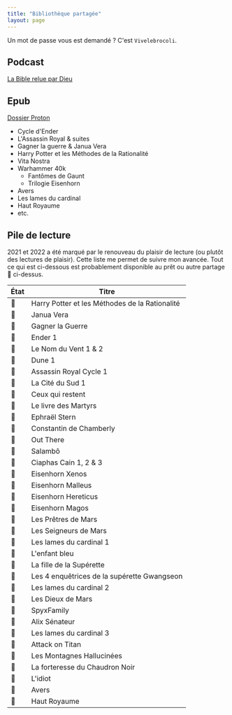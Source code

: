 ```yaml
---
title: "Bibliothèque partagée"
layout: page
---
```


Un mot de passe vous est demandé ? C'est `Vivelebrocoli`.

## Podcast

[La Bible relue par Dieu](https://drive.proton.me/urls/KPQH3SF69W#t6MjcUxgsenh)

## Epub

[Dossier Proton](https://drive.proton.me/urls/HVD02GVTVR#RN1gy6yDMbaQ)

- Cycle d'Ender
- L'Assassin Royal & suites
- Gagner la guerre & Janua Vera
- Harry Potter et les Méthodes de la Rationalité
- Vita Nostra
- Warhammer 40k
  - Fantômes de Gaunt
  - Trilogie Eisenhorn
- Avers
- Les lames du cardinal
- Haut Royaume
- etc.

## Pile de lecture
2021 et 2022 a été marqué par le renouveau du plaisir de lecture (ou plutôt des lectures de plaisir). Cette liste me permet de suivre mon avancée. Tout ce qui est ci-dessous est probablement disponible au prêt ou autre partage 🏴 ci-dessus.

État | Titre
---|---
📗 | Harry Potter et les Méthodes de la Rationalité
📗 | Janua Vera
📗 | Gagner la Guerre
📗 | Ender 1
📗 | Le Nom du Vent 1 & 2
📗 | Dune 1
📗 | Assassin Royal Cycle 1
📗 | La Cité du Sud 1
📗 | Ceux qui restent
📗 | Le livre des Martyrs
📗 | Ephraël Stern
📗 | Constantin de Chamberly
📗 | Out There
📗 | Salambô
📗 | Ciaphas Cain 1, 2 & 3
📗 | Eisenhorn Xenos
📗 | Eisenhorn Malleus
📗 | Eisenhorn Hereticus
📗 | Eisenhorn Magos
📗 | Les Prêtres de Mars
📗 | Les Seigneurs de Mars
📗 | Les lames du cardinal 1
📗 | L'enfant bleu
📗 | La fille de la Supérette
📗 | Les 4 enquêtrices de la supérette Gwangseon
📖 | Les lames du cardinal 2
📖 | Les Dieux de Mars
📕 | SpyxFamily
📕 | Alix Sénateur
📕 | Les lames du cardinal 3
📕 | Attack on Titan
📕 | Les Montagnes Hallucinées
📕 | La forteresse du Chaudron Noir
📕 | L'idiot
📕 | Avers
📕 | Haut Royaume


